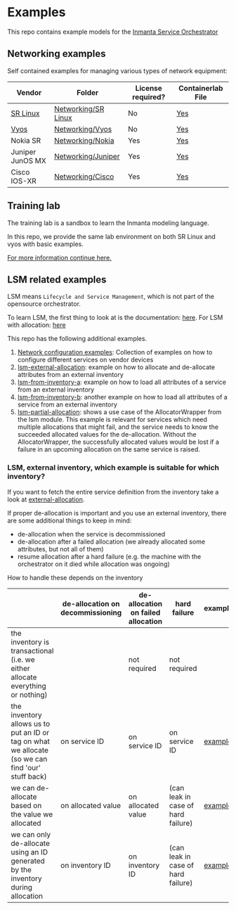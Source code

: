 # Examples

This repo contains example models for the [Inmanta Service Orchestrator](https://inmanta.com/resources/docs/)


## Networking examples

Self contained examples for managing various types of network equipment:

| Vendor | Folder | License required? | Containerlab File |
|--------|--------|--------------------|-------------------|
| [SR Linux](https://www.nokia.com/networks/data-center/service-router-linux-NOS/) | [Networking/SR Linux](Networking/SR%20Linux/README.md) | No | [Yes](Networking/SR%20Linux/containerlab/topology.yml) |
| [Vyos](https://vyos.io/) | [Networking/Vyos](Networking/Vyos/README.md) | No | [Yes](Networking/Vyos/containerlab/topology.yml) |
| Nokia SR | [Networking/Nokia](Networking/Nokia/README.md) | Yes | [Yes](Networking/Nokia/containerlab/topology.yml)|
| Juniper JunOS MX | [Networking/Juniper](Networking/Juniper/README.md) | Yes | [Yes](Networking/Juniper/containerlab/topology.yml)|
| Cisco IOS-XR | [Networking/Cisco](Networking/Cisco/README.md) | Yes | [Yes](Networking/Cisco/containerlab/topology.yml)|



## Training lab

The training lab is a sandbox to learn the Inmanta modeling language.

In this repo, we provide the same lab environment on both SR Linux and vyos with basic examples.

[For more information continue here.](Training/README.md)


## LSM related examples

LSM means `Lifecycle and Service Management`, which is not part of the opensource orchestrator.

To learn LSM, the first thing to look at is the documentation: [here](https://docs.inmanta.com/inmanta-service-orchestrator/4/moduleguides/lsm/index.html#). For LSM with allocation: [here](https://docs.inmanta.com/inmanta-service-orchestrator/4/moduleguides/lsm/allocation/allocation.html)

This repo has the following additional examples.

1. [Network configuration examples](Networking/README.md): Collection of examples on how to configure different services on vendor devices
2. [lsm-external-allocation](lsm-external-allocation/README.md): example on how to allocate and de-allocate attributes from an external inventory
3. [lsm-from-inventory-a](lsm-from-inventory-a/README.md): example on how to load all attributes of a service from an external inventory
4. [lsm-from-inventory-b](lsm-from-inventory-b/README.md): another example on how to load all attributes of a service from an external inventory
5. [lsm-partial-allocation](lsm-partial-allocation/README.md): shows a use case of the AllocatorWrapper from the lsm module.  This example is relevant for services which need multiple allocations that might fail, and the service needs to know the succeeded allocated values for the de-allocation.  Without the AllocatorWrapper, the successfully allocated values would be lost if a failure in an upcoming allocation on the same service is raised.

### LSM, external inventory, which example is suitable for which inventory?

If you want to fetch the entire service definition from the inventory take a look at [external-allocation](external-allocation/README.md).

If proper de-allocation is important and you use an external inventory, there are some additional things to keep in mind:

* de-allocation when the service is decommissioned
* de-allocation after a failed allocation (we already allocated some attributes, but not all of them)
* resume allocation after a hard failure (e.g. the machine with the orchestrator on it died while allocation was ongoing)

How to handle these depends on the inventory

|                                                                                                   | de-allocation on decommissioning | de-allocation on failed allocation | hard failure                       | example                                                                                                                                             |
| ------------------------------------------------------------------------------------------------- | -------------------------------- | ---------------------------------- | ---------------------------------- | --------------------------------------------------------------------------------------------------------------------------------------------------- |
| the inventory is transactional (i.e. we either allocate everything or nothing)                    |                                  | not required                       | not required                       |                                                                                                                                                     |
| the inventory allows us to put an ID or tag on what we allocate (so we can find 'our' stuff back) | on service ID                    | on service ID                      | on service ID                      | [example](https://docs.inmanta.com/inmanta-service-orchestrator/4/moduleguides/lsm/allocation/allocation.html#external-inventory-with-deallocation) |
| we can de-allocate based on the value we allocated                                                | on allocated value               | on allocated value                 | (can leak in case of hard failure) | [example](external-allocation/README.md)                                                                                                            |
| we can only de-allocate using an ID generated by the inventory during allocation                  | on inventory ID                  | on inventory ID                    | (can leak in case of hard failure) | [example](external-allocation/README.md)                                                                                                            |
